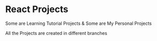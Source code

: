 # React Projects

Some are Learning Tutorial Projects &amp; Some are My Personal Projects

All the Projects are created in different branches
